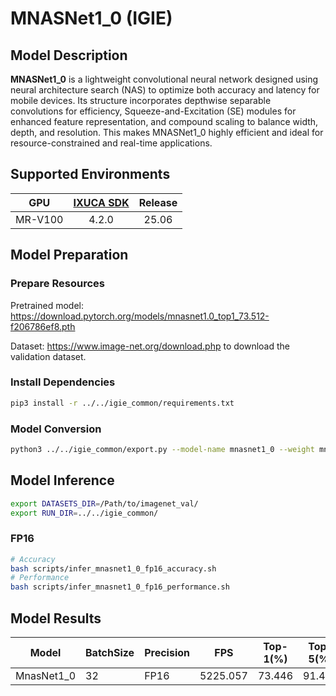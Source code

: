 # MNASNet1_0 (IGIE)

## Model Description

**MNASNet1_0** is a lightweight convolutional neural network designed using neural architecture search (NAS) to optimize both accuracy and latency for mobile devices. Its structure incorporates depthwise separable convolutions for efficiency, Squeeze-and-Excitation (SE) modules for enhanced feature representation, and compound scaling to balance width, depth, and resolution. This makes MNASNet1_0 highly efficient and ideal for resource-constrained and real-time applications.

## Supported Environments

| GPU    | [IXUCA SDK](https://gitee.com/deep-spark/deepspark#%E5%A4%A9%E6%95%B0%E6%99%BA%E7%AE%97%E8%BD%AF%E4%BB%B6%E6%A0%88-ixuca) | Release |
| :----: | :----: | :----: |
| MR-V100 | 4.2.0     |  25.06  |

## Model Preparation

### Prepare Resources

Pretrained model: <https://download.pytorch.org/models/mnasnet1.0_top1_73.512-f206786ef8.pth>

Dataset: <https://www.image-net.org/download.php> to download the validation dataset.

### Install Dependencies

```bash
pip3 install -r ../../igie_common/requirements.txt
```

### Model Conversion

```bash
python3 ../../igie_common/export.py --model-name mnasnet1_0 --weight mnasnet1.0_top1_73.512-f206786ef8.pth --output mnasnet1_0.onnx
```

## Model Inference

```bash
export DATASETS_DIR=/Path/to/imagenet_val/
export RUN_DIR=../../igie_common/
```

### FP16

```bash
# Accuracy
bash scripts/infer_mnasnet1_0_fp16_accuracy.sh
# Performance
bash scripts/infer_mnasnet1_0_fp16_performance.sh
```

## Model Results

| Model             | BatchSize | Precision | FPS      | Top-1(%) | Top-5(%) |
| ----------------- | --------- | --------- | -------- | -------- | -------- |
| MnasNet1_0        | 32        | FP16      | 5225.057 | 73.446   |  91.483  |
